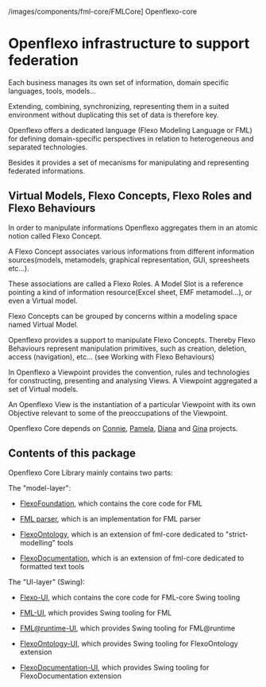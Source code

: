 /images/components/fml-core/FMLCore] Openflexo-core

# Openflexo infrastructure to support federation

Each business manages its own set of information, domain specific languages, tools, models...
  
Extending, combining, synchronizing, representing them in a suited environment without duplicating this set of data is therefore key.
  
Openflexo offers a dedicated language (Flexo Modeling Language or FML) for defining domain-specific perspectives in relation to heterogeneous and separated technologies. 
  
Besides it provides a set of mecanisms for manipulating and representing federated informations.
  
## Virtual Models, Flexo Concepts, Flexo Roles and Flexo Behaviours

In order to manipulate informations Openflexo aggregates them in an atomic notion called Flexo Concept.
  
A Flexo Concept associates various informations from different information sources(models, metamodels, graphical representation, GUI, spreesheets etc…). 
  
These associations are called a Flexo Roles. A Model Slot is a reference pointing a kind of information resource(Excel sheet, EMF metamodel...), or even a Virtual model.

Flexo Concepts can be grouped by concerns within a modeling space named Virtual Model.

Openflexo provides a support to manipulate Flexo Concepts. Thereby Flexo Behaviours represent manipulation primitives, such as creation, deletion, access (navigation), etc… (see Working with Flexo Behaviours)

In Openflexo a Viewpoint provides the convention, rules and technologies for constructing, presenting and analysing Views. A Viewpoint aggregated a set of Virtual models.

An Openflexo View is the instantiation of a particular Viewpoint with its own Objective relevant to some of the preoccupations of the Viewpoint.

Openflexo Core depends on [Connie](https://openflexo.org/connie/), [Pamela](https://openflexo.org/pamela/), [Diana](https://openflexo.org/diana/) and [Gina](https://openflexo.org/gina/) projects.
  
## Contents of this package

Openflexo Core Library mainly contains two parts:

The "model-layer":

* [FlexoFoundation](/flexo-foundation/index.md), which contains the core code for FML

* [FML parser](/fml-parser/index.md), which is an implementation for FML parser

* [FlexoOntology](/flexo-ontology/index.md), which is an extension of fml-core dedicated to "strict-modelling" tools

* [FlexoDocumentation](/flexo-documentation/index.md), which is an extension of fml-core dedicated to formatted text tools

The "UI-layer" (Swing):

* [Flexo-UI](/flexo-ui/index.md), which contains the core code for FML-core Swing tooling

* [FML-UI](/fml-technology-adapter-ui/index.md), which provides Swing tooling for FML

* [FML@runtime-UI](/fml-rt-technology-adapter-ui/index.md), which provides Swing tooling for FML@runtime

* [FlexoOntology-UI](/flexo-ontology-ui/index.md), which provides Swing tooling for FlexoOntology extension

* [FlexoDocumentation-UI](/flexo-documentation-ui/index.md), which provides Swing tooling for FlexoDocumentation extension
  
   
  
